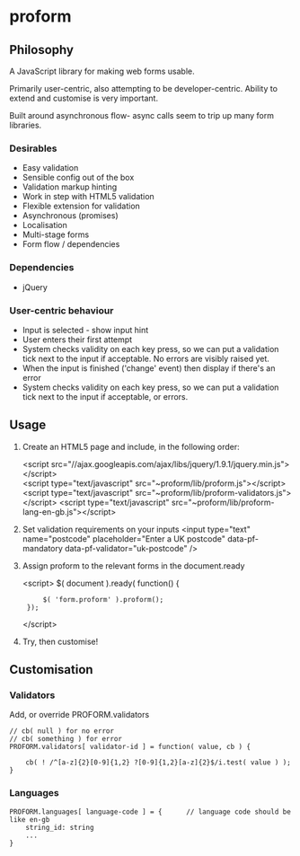 # proform

## Philosophy

A JavaScript library for making web forms usable.

Primarily user-centric, also attempting to be developer-centric. Ability to extend and customise is very important.

Built around asynchronous flow- async calls seem to trip up many form libraries.

### Desirables
- Easy validation
- Sensible config out of the box
- Validation markup hinting
- Work in step with HTML5 validation
- Flexible extension for validation
- Asynchronous (promises)
- Localisation
- Multi-stage forms
- Form flow / dependencies

### Dependencies
- jQuery

### User-centric behaviour
- Input is selected - show input hint
- User enters their first attempt
- System checks validity on each key press, so we can put a validation tick next to the input if acceptable. No errors are visibly raised yet.
- When the input is finished ('change' event) then display if there's an error
- System checks validity on each key press, so we can put a validation tick next to the input if acceptable, or errors.

## Usage

1. Create an HTML5 page and include, in the following order:

	&lt;script src="//ajax.googleapis.com/ajax/libs/jquery/1.9.1/jquery.min.js"&gt;&lt;/script&gt;	
	&lt;script type="text/javascript" src="~proform/lib/proform.js"&gt;&lt;/script&gt;
	&lt;script type="text/javascript" src="~proform/lib/proform-validators.js"&gt;&lt;/script&gt;
	&lt;script type="text/javascript" src="~proform/lib/proform-lang-en-gb.js"&gt;&lt;/script&gt;

2. Set validation requirements on your inputs
	&lt;input type="text" name="postcode" placeholder="Enter a UK postcode" data-pf-mandatory data-pf-validator="uk-postcode" /&gt;

3. Assign proform to the relevant forms in the document.ready

	&lt;script&gt;
		$( document ).ready( function() {
					
			$( 'form.proform' ).proform();
		});
	&lt;/script&gt;

4. Try, then customise!
	
## Customisation

### Validators

Add, or override PROFORM.validators

	// cb( null ) for no error
	// cb( something ) for error
	PROFORM.validators[ validator-id ] = function( value, cb ) {

		cb( ! /^[a-z]{2}[0-9]{1,2} ?[0-9]{1,2}[a-z]{2}$/i.test( value ) );
	}

### Languages

	PROFORM.languages[ language-code ] = {		// language code should be like en-gb
		string_id: string
		...
	}